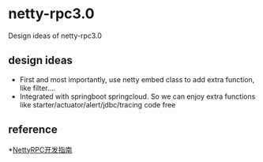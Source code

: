 # netty-rpc3.0
Design ideas of netty-rpc3.0

## design ideas

  * First and most importantly, use netty embed class to add extra function, like filter....
  * Integrated with springboot springcloud. So we can enjoy extra functions like starter/actuator/alert/jdbc/tracing code free
  
## reference
  *[NettyRPC开发指南](https://github.com/tang-jie/NettyRPC/wiki/NettyRPC%E5%BC%80%E5%8F%91%E6%8C%87%E5%8D%97)
